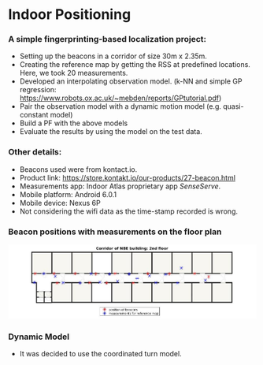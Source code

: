 # Indoor Positioning

### A simple fingerprinting-based localization project:

- Setting up the beacons in a corridor of size 30m x 2.35m. 
- Creating the reference map by getting the RSS at predefined locations. Here, we took 20 measurements.
- Developed an interpolating observation model. (k-NN and simple GP regression: https://www.robots.ox.ac.uk/~mebden/reports/GPtutorial.pdf)
- Pair the observation model with a dynamic motion model (e.g. quasi-constant model)
- Build a PF with the above models
- Evaluate the results by using the model on the test data.

### Other details:
- Beacons used were from kontact.io.
- Product link: https://store.kontakt.io/our-products/27-beacon.html
- Measurements app: Indoor Atlas proprietary app *SenseServe*.
- Mobile platform: Android 6.0.1
- Mobile device: Nexus 6P
- Not considering the wifi data as the time-stamp recorded is wrong. 

### Beacon positions with measurements on the floor plan 
![floor_plan](fig/beacons-position-measurement-reference.jpg)


### Dynamic Model 
- It was decided to use the coordinated turn model.




